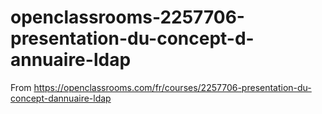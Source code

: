 # openclassrooms-2257706-presentation-du-concept-d-annuaire-ldap
From https://openclassrooms.com/fr/courses/2257706-presentation-du-concept-dannuaire-ldap
